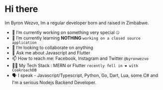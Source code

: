 # Hi there

Im Byron Wezvo, Im a regular developer born and raised in Zimbabwe.

- 🔭 I’m currently working on something very special 🤐
- 🌱 I’m currently learning  **NOTHING** `working on a closed source application`
- 👯 I’m looking to collaborate on anything
- 💬 Ask me about Javascript and Flutter
- 📫 How to reach me: Facebook, Instagram and Twitter `@byronwezvo`
- 👨‍💻 My Tech Stack : MERN or Flutter `recently fell in ❤ with CoakroachDB`
- 🗣 I speak - Javascript/Typescript, Python, Go, Dart, Lua, some C# and I'm a serious Nodejs Backend Developer.
